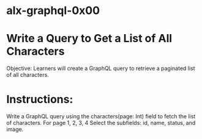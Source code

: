 # alx-graphql-0x00

# Write a Query to Get a List of All Characters
Objective: Learners will create a GraphQL query to retrieve a paginated list of all characters.

# Instructions:

Write a GraphQL query using the characters(page: Int) field to fetch the list of characters. For page 1, 2, 3, 4 Select the subfields: id, name, status, and image.

